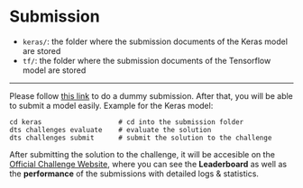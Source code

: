 # Submission
- `keras/`: the folder where the submission documents of the Keras model are stored
- `tf/`: the folder where the submission documents of the Tensorflow model are stored

---


Please follow [this link](/home/rizavelioglu/Desktop/challenge-aido_RL-IL/duckietown_rl/README.md) to do a dummy submission.
After that, you will be able to submit a model easily. Example for the Keras model:

```shell script
cd keras                   # cd into the submission folder
dts challenges evaluate    # evaluate the solution
dts challenges submit      # submit the solution to the challenge
```

After submitting the solution to the challenge, it will be accesible on the [Official Challenge Website](https://challenges.duckietown.org/v4/),
where you can see the **Leaderboard** as well as the **performance** of the submissions with detailed logs & statistics.